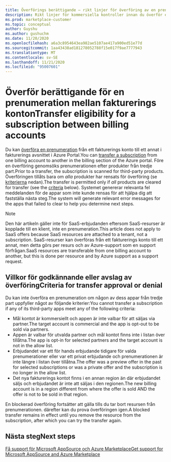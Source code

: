 ```yaml
---
title: Överförings berättigande – rikt linjer för överföring av en prenumeration mellan fakturerings konton, Azure Marketplace
description: Rikt linjer för kommersiella kontroller innan du överför en prenumeration mellan fakturerings konton i Azure Portal.
ms.prod: marketplace-customer
ms.topic: conceptual
author: Guyshu
ms.author: gushuchm
ms.date: 11/20/2020
ms.openlocfilehash: a6a3c8954643ea982ae5107ae417a900ed51e77d
ms.sourcegitcommit: 1aa43438ad181278052788f15e017f9ae7777943
ms.translationtype: MT
ms.contentlocale: sv-SE
ms.lasthandoff: 11/21/2020
ms.locfileid: "95007601"
---
```

# <a name="transfer-eligibility-for-a-subscription-between-billing-accounts"></a><span data-ttu-id="76c69-103">Överför berättigande för en prenumeration mellan fakturerings konton</span><span class="sxs-lookup"><span data-stu-id="76c69-103">Transfer eligibility for a subscription between billing accounts</span></span>

<span data-ttu-id="76c69-104">Du kan [överföra en prenumeration](/azure/cost-management-billing/understand/subscription-transfer) från ett fakturerings konto till ett annat i fakturerings avsnittet i Azure Portal.</span><span class="sxs-lookup"><span data-stu-id="76c69-104">You can [transfer a subscription](/azure/cost-management-billing/understand/subscription-transfer) from one billing account to another in the billing section of the Azure portal.</span></span> <span data-ttu-id="76c69-105">Före en överföring genomsöks prenumerationen efter produkter från tredje part.</span><span class="sxs-lookup"><span data-stu-id="76c69-105">Prior to a transfer, the subscription is scanned for third-party products.</span></span> <span data-ttu-id="76c69-106">Överföringen tillåts bara om *alla* produkter har rensats för överföring (se [kriterierna](#criteria-for-transfer-approval-or-denial) nedan).</span><span class="sxs-lookup"><span data-stu-id="76c69-106">The transfer is permitted only if *all* products are cleared for transfer (see the [criteria](#criteria-for-transfer-approval-or-denial) below).</span></span> <span data-ttu-id="76c69-107">Systemet genererar relevanta fel meddelanden för de appar som inte kunde rensas för att hjälpa dig att fastställa nästa steg.</span><span class="sxs-lookup"><span data-stu-id="76c69-107">The system will generate relevant error messages for the apps that failed to clear to help you determine next steps.</span></span>

> [!NOTE]
> <span data-ttu-id="76c69-108">Den här artikeln gäller inte för SaaS-erbjudanden eftersom SaaS-resurser är kopplade till en klient, inte en prenumeration.</span><span class="sxs-lookup"><span data-stu-id="76c69-108">This article does not apply to SaaS offers because SaaS resources are attached to a tenant, not a subscription.</span></span> <span data-ttu-id="76c69-109">SaaS-resurser kan överföras från ett fakturerings konto till ett annat, men detta görs per resurs och av Azure-support som en support förfrågan.</span><span class="sxs-lookup"><span data-stu-id="76c69-109">SaaS resources are transferable from one billing account to another, but this is done per resource and by Azure support as a support request.</span></span>

## <a name="criteria-for-transfer-approval-or-denial"></a><span data-ttu-id="76c69-110">Villkor för godkännande eller avslag av överföring</span><span class="sxs-lookup"><span data-stu-id="76c69-110">Criteria for transfer approval or denial</span></span>

<span data-ttu-id="76c69-111">Du kan inte överföra en prenumeration om någon av dess appar från tredje part uppfyller något av följande kriterier:</span><span class="sxs-lookup"><span data-stu-id="76c69-111">You cannot transfer a subscription if any of its third-party apps meet any of the following criteria:</span></span>

- <span data-ttu-id="76c69-112">Mål kontot är kommersiellt och appen är inte valbar för att säljas via partner.</span><span class="sxs-lookup"><span data-stu-id="76c69-112">The target account is commercial and the app is opt-out to be sold via partners.</span></span>
- <span data-ttu-id="76c69-113">Appen är valbar för utvalda partner och mål kontot finns inte i listan över tillåtna.</span><span class="sxs-lookup"><span data-stu-id="76c69-113">The app is opt-in for selected partners and the target account is not in the allow list.</span></span>
- <span data-ttu-id="76c69-114">Erbjudandet var ett för hands erbjudande tidigare för valda prenumerationer eller var ett privat erbjudande och prenumerationen är inte längre i listan över tillåtna.</span><span class="sxs-lookup"><span data-stu-id="76c69-114">The offer was a preview offer in the past for selected subscriptions or was a private offer and the subscription is no longer in the allow list.</span></span>
- <span data-ttu-id="76c69-115">Det nya fakturerings kontot finns i en annan region än där erbjudandet säljs och erbjudandet är inte att säljas i den regionen.</span><span class="sxs-lookup"><span data-stu-id="76c69-115">The new billing account is in a region different from where the offer is sold AND the offer is not to be sold in that region.</span></span>

<span data-ttu-id="76c69-116">En blockerad överföring fortsätter att gälla tills du tar bort resursen från prenumerationen. därefter kan du prova överföringen igen.</span><span class="sxs-lookup"><span data-stu-id="76c69-116">A blocked transfer remains in effect until you remove the resource from the subscription, after which you can try the transfer again.</span></span>

## <a name="next-steps"></a><span data-ttu-id="76c69-117">Nästa steg</span><span class="sxs-lookup"><span data-stu-id="76c69-117">Next steps</span></span>

[<span data-ttu-id="76c69-118">Få support för Microsoft AppSource och Azure Marketplace</span><span class="sxs-lookup"><span data-stu-id="76c69-118">Get support for Microsoft AppSource and Azure Marketplace</span></span>](get-support.md)

